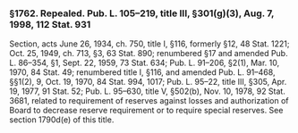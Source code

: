 ### §1762. Repealed. Pub. L. 105–219, title III, §301(g)(3), Aug. 7, 1998, 112 Stat. 931 ###

Section, acts June 26, 1934, ch. 750, title I, §116, formerly §12, 48 Stat. 1221; Oct. 25, 1949, ch. 713, §3, 63 Stat. 890; renumbered §17 and amended Pub. L. 86–354, §1, Sept. 22, 1959, 73 Stat. 634; Pub. L. 91–206, §2(1), Mar. 10, 1970, 84 Stat. 49; renumbered title I, §116, and amended Pub. L. 91–468, §§1(2), 9, Oct. 19, 1970, 84 Stat. 994, 1017; Pub. L. 95–22, title III, §305, Apr. 19, 1977, 91 Stat. 52; Pub. L. 95–630, title V, §502(b), Nov. 10, 1978, 92 Stat. 3681, related to requirement of reserves against losses and authorization of Board to decrease reserve requirement or to require special reserves. See section 1790d(e) of this title.